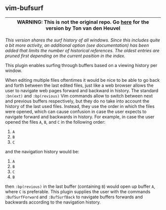 vim-bufsurf
-----------

| WARNING: This is not the original repo. Go [here](https://github.com/ton/vim-bufsurf) for the version by Ton van den Heuvel|
| --- |

*This version shares the surf history of all windows.  Since this includes quite a bit more activity, an additional option (see documentation) has been added that limits the number of historical references. The oldest entries are pruned first depending on the current position in the index.*

This plugin enables surfing through buffers based on a viewing history per
window.

When editing multiple files oftentimes it would be nice to be able to go back
and forth between the last edited files, just like a web browser allows the
user to navigate web pages forward and backward in history. The standard
`:bn(ext)` and `:bp(revious)` Vim commands allow to switch between next and
previous buffers respectively, but they do no take into account the history of
the last used files. Instead, they use the order in which the files were
opened, which can cause confusion in case the user expects to navigate forward
and backwards in history.  For example, in case the user opened the files `A`,
`B`, and `C` in the following order:

1. `A`
2. `B`
3. `C`

and the navigation history would be:

1. `A`
2. `B`
3. `C`
4. `B`

then `:bp(revious)` in the last buffer (containing `B`) would open up buffer
`A`, where `C` is preferable. This plugin supplies the user with the commands
`:BufSurfForward` and `:BufSurfBack` to navigate buffers forwards and backwards
according to the navigation history.
